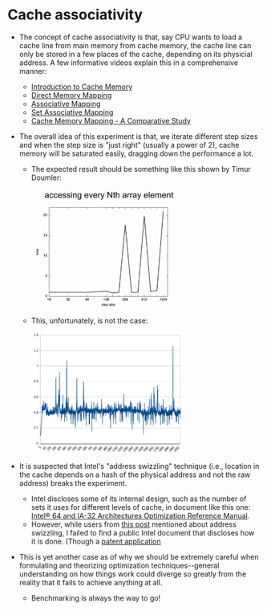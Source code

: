 # Cache associativity

* The concept of cache associativity is that, say CPU wants to load a cache line from main memory from
cache memory, the cache line can only be stored in a few places of the cache, depending on its physicial address. 
A few informative videos explain this in a comprehensive manner:
  * [Introduction to Cache Memory](https://www.youtube.com/watch?v=Ez_kyBS-y5w)
  * [Direct Memory Mapping](https://www.youtube.com/watch?v=V_QS1HzJ8Bc)
  * [Associative Mapping](https://www.youtube.com/watch?v=uwnsMaH-iV0)
  * [Set Associative Mapping](https://www.youtube.com/watch?v=KhAh6thw_TI)
  * [Cache Memory Mapping - A Comparative Study](https://www.youtube.com/watch?v=e8RCnG2ibJk)

* The overall idea of this experiment is that, we iterate different step sizes and
when the step size is "just right" (usually a power of 2), cache memory will be saturated easily, dragging down
the performance a lot.
  * The expected result should be something like this shown by Timur Doumler:

    <img src="./assets/expected-results.png" width="300px"/>

  * This, unfortunately, is not the case:

    <img src="./assets/experiment-results.png" width="300px"/>

* It is suspected that Intel's "address swizzling" technique (i.e., location in the cache
depends on a hash of the physical address and not the raw address) breaks the experiment. 

  * Intel discloses some of its internal design, such as the number of sets it uses
  for different levels of cache, in document like this one:
  [Intel® 64 and IA-32 Architectures Optimization Reference Manual](https://cdrdv2-public.intel.com/671488/248966_software_optimization_manual.pdf).
  * However, while users from [this post](https://stackoverflow.com/questions/74260504/why-i-cant-observe-the-effect-of-4-8-way-set-associative-cache-in-my-test-code/74261276?noredirect=1#comment131171636_74261276)
  mentioned about address swizzling, I failed to find a public Intel document that
  discloses how it is done. (Though a [patent application](https://patents.google.com/patent/US20150089183A1/en)

* This is yet another case as of why we should be extremely careful when formulating and theorizing optimization
techniques--general understanding on how things work could diverge so greatly from the reality that
it fails to achieve anything at all.
  * Benchmarking is always the way to go!